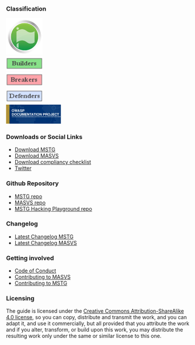 ### Classification

<img src="assets/images/Mature_projects.png" width="100" alt="Flagship">
<br>
<img src="assets/images/Owasp-builders-small.png" width="100" alt="Builder">
<br>
<img src="assets/images/Owasp-breakers-small.png" width="100" alt="Breaker">
<br>
<img src="assets/images/Owasp-defenders-small.png" width="100" alt="Defender">
<br>
<img src="assets/images/Project_Type_Files_DOC.jpg" width="150" alt="Defender">
<br>

### Downloads or Social Links

- [Download MSTG](https://github.com/OWASP/owasp-mstg/releases "MSTG releases")
- [Download MASVS](https://github.com/OWASP/owasp-masvs/releases "MASVS releases")
- [Download compliancy checklist](https://github.com/OWASP/owasp-mstg/releases "Compliancy checklist release at MSTG repo")
- [Twitter](https://twitter.com/OWASP_MSTG "MSTG official twitter")

### Github Repository

- [MSTG repo](https://github.com/OWASP/owasp-mstg "MSTG repo")
- [MASVS repo](https://github.com/OWASP/owasp-masvs "MASVS repo")
- [MSTG Hacking Playground repo](https://github.com/OWASP/MSTG-Hacking-Playground "MSTG hacking playground")

### Changelog

- [Latest Changelog MSTG](https://github.com/OWASP/owasp-mstg/blob/master/CHANGELOG.md "MSTG changelog")
- [Latest Changelog MASVS](https://github.com/OWASP/owasp-masvs/blob/master/CHANGELOG.md "MASVS changelog")

### Getting involved

- [Code of Conduct](https://github.com/OWASP/owasp-mstg/blob/master/CODE_OF_CONDUCT.md)
- [Contributing to MASVS](https://github.com/OWASP/owasp-masvs/blob/master/CONTRIBUTING.md)
- [Contributing to MSTG](https://github.com/OWASP/owasp-mstg/blob/master/CONTRIBUTING.md)

### Licensing

The guide is licensed under the [Creative Commons Attribution-ShareAlike 4.0 license](https://creativecommons.org/licenses/by-sa/4.0/), so you can copy, distribute and transmit the work, and you can adapt it, and use it commercially, but all provided that you attribute the work and if you alter, transform, or build upon this work, you may distribute the resulting work only under the same or similar license to this one.

